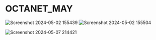 # OCTANET_MAY
![Screenshot 2024-05-02 155439](https://github.com/Shrutijaiswal1989/OCTANET_MAY/assets/153531904/0818dfef-bd76-4495-9088-be9d6a9a583e)
![Screenshot 2024-05-02 155504](https://github.com/Shrutijaiswal1989/OCTANET_MAY/assets/153531904/d480b251-5985-45a8-9185-3fd739c1724e)

![Screenshot 2024-05-07 214421](https://github.com/Shrutijaiswal1989/OCTANET_MAY/assets/153531904/15c2a9de-2b6c-4917-9b9c-e409dbd38bf5)
